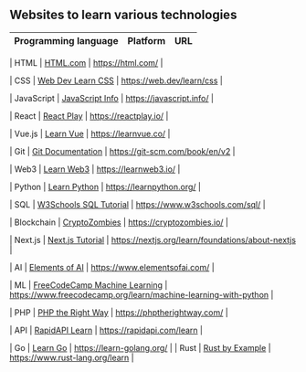 ## Websites to learn various technologies

| Programming language | Platform | URL |
|---|---|---|

| HTML | [HTML.com](https://html.com/) | https://html.com/ |

| CSS | [Web Dev Learn CSS](https://web.dev/learn/css) | https://web.dev/learn/css |

| JavaScript | [JavaScript Info](https://javascript.info/) | https://javascript.info/ |

| React | [React Play](https://reactplay.io/) | https://reactplay.io/ |

| Vue.js | [Learn Vue](https://learnvue.co/) | https://learnvue.co/ |

| Git | [Git Documentation](https://git-scm.com/book/en/v2) | https://git-scm.com/book/en/v2 |

| Web3 | [Learn Web3](https://learnweb3.io/) | https://learnweb3.io/ |

| Python | [Learn Python](https://learnpython.org/) | https://learnpython.org/ |

| SQL | [W3Schools SQL Tutorial](https://www.w3schools.com/sql/) | https://www.w3schools.com/sql/ |

| Blockchain | [CryptoZombies](https://cryptozombies.io/) | https://cryptozombies.io/ |

| Next.js | [Next.js Tutorial](https://nextjs.org/learn/foundations/about-nextjs) | https://nextjs.org/learn/foundations/about-nextjs |

| AI | [Elements of AI](https://www.elementsofai.com/) | https://www.elementsofai.com/ |

| ML | [FreeCodeCamp Machine Learning](https://www.freecodecamp.org/learn/machine-learning-with-python) | https://www.freecodecamp.org/learn/machine-learning-with-python |

| PHP | [PHP the Right Way](https://phptherightway.com/) | https://phptherightway.com/ |

| API | [RapidAPI Learn](https://rapidapi.com/learn) | https://rapidapi.com/learn |

| Go | [Learn Go](https://learn-golang.org/) | https://learn-golang.org/ |
| Rust | [Rust by Example](https://www.rust-lang.org/learn) | https://www.rust-lang.org/learn |
